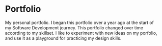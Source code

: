 # Portfolio

My personal portfolio. I began this portfolio over a year ago at the start of my Software Development journey. 
This portfoilo changed over time according to my skillset. I like to experiment with new ideas on my porfolio, and use it as a 
playground for practicing my design skills. 
